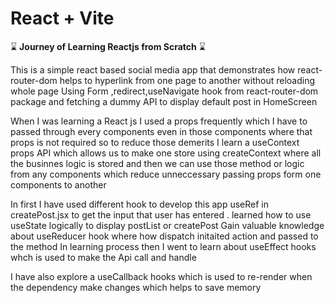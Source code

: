 # React + Vite

:hourglass: **Journey of Learning Reactjs from Scratch**  :hourglass:

This is a simple react based social media app that demonstrates how react-router-dom helps to hyperlink from one page to another without reloading whole page
Using Form ,redirect,useNavigate hook from react-router-dom package and fetching a dummy API to display default post in HomeScreen

When I was learning a React js I used a props frequently which I have to passed through every components even in those components where that props is not required 
so to reduce those demerits I learn a useContext props API which allows us to make one store using createContext where all the businnes logic is stored and then we can use those method or logic from any components which reduce unneccessary passing props form one components to another

In first I have used different hook to develop this app useRef in createPost.jsx to get the input that user has entered .
learned how to use useState logically to display postList or createPost
Gain valuable knowledge about useReducer hook where how dispatch initaited action and passed to the method 
In learning process then I went to learn about useEffect hooks whch is used to make the Api call and handle 

I have also explore a useCallback hooks which is used to re-render when the dependency make changes which helps to save memory  



